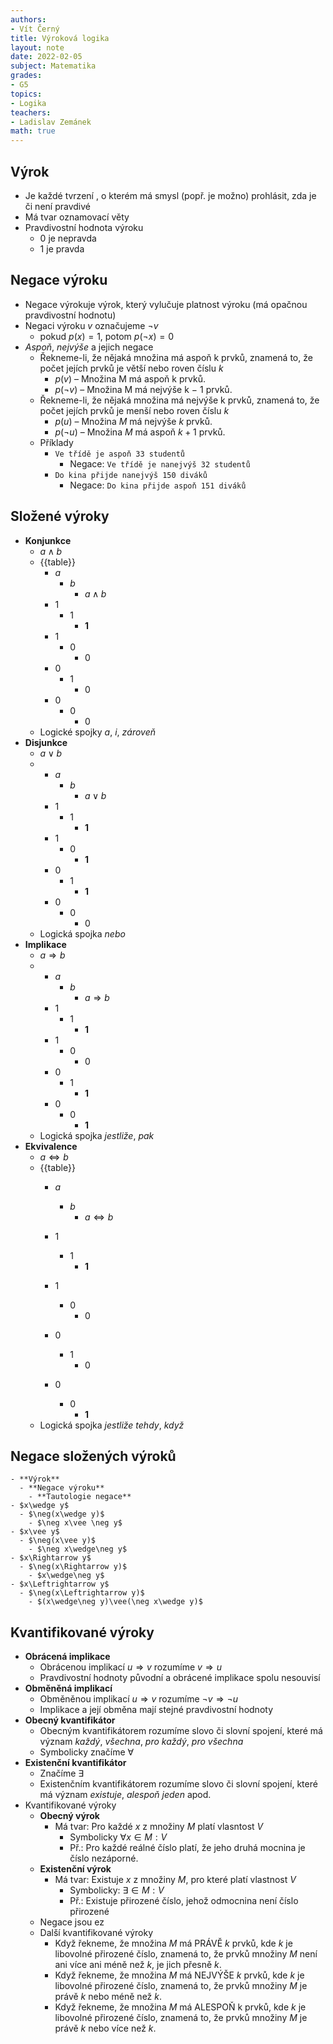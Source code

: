 ```yaml
---
authors:
- Vít Černý
title: Výroková logika
layout: note
date: 2022-02-05
subject: Matematika
grades:
- G5
topics:
- Logika
teachers:
- Ladislav Zemánek
math: true
---
```





## Výrok  
  - Je každé tvrzení , o kterém má smysl (popř. je možno) prohlásit, zda je či není pravdivé  
  - Má tvar oznamovací věty  
  - Pravdivostní hodnota výroku  
    - $0$ je nepravda  
    - $1$ je pravda  

## Negace výroku  
  - Negace výrokuje výrok, který vylučuje platnost výroku (má opačnou pravdivostní hodnotu)  
  - Negaci výroku $v$ označujeme $\neg v$  
    - pokud $p(x) = 1$, potom $p(\neg x) = 0$  
  - _Aspoň_, _nejvýše_ a jejich negace  
    - Řekneme-li, že nějaká množina má aspoň k prvků, znamená to, že počet jejích prvků je větší nebo roven číslu $k$  
      - $p(v)$ – Množina M má aspoň k prvků.  
      - $p(\neg v)$ – Množina M má nejvýše k − 1 prvků.  
    - Řekneme-li, že nějaká množina má nejvýše k prvků, znamená to, že počet jejích prvků je menší nebo roven číslu $k$  
      - $p(u)$ – Množina $M$ má nejvýše $k$ prvků.  
      - $p(\neg u)$ – Množina $M$ má aspoň $k + 1$ prvků.  
    - Příklady  
      - `Ve třídě je aspoň 33 studentů`  
        - Negace: `Ve třídě je nanejvýš 32 studentů`  
      - `Do kina přijde nanejvýš 150 diváků`  
        - Negace: `Do kina přijde aspoň 151 diváků`  

## Složené výroky  
  - **Konjunkce**  
    - $a \wedge b$  
    - {{table}}  
      - $a$  
        - $b$  
          - $a \wedge b$  
      - 1  
        - 1  
          - **1**  
      - 1  
        - 0  
          - 0  
      - 0  
        - 1  
          - 0  
      - 0  
        - 0  
          - 0  
    - Logické spojky _a_, _i_, _zároveň_  
  - **Disjunkce**  
    - $a \vee b$  
    -   
      - $a$  
        - $b$  
          - $a \vee b$  
      - 1  
        - 1  
          - **1**  
      - 1  
        - 0  
          - **1**  
      - 0  
        - 1  
          - **1**  
      - 0  
        - 0  
          - 0  
    - Logická spojka _nebo_  
  - **Implikace**  
    - $a \Rightarrow b$  
    -   
      - $a$  
        - $b$  
          - $a \Rightarrow b$  
      - 1  
        - 1  
          - **1**  
      - 1  
        - 0  
          - 0  
      - 0  
        - 1  
          - **1**  
      - 0  
        - 0  
          - **1**  
    - Logická spojka _jestliže_, _pak_  
  - **Ekvivalence**  
    - $a \Leftrightarrow b$  
    - {{table}}  
      - $a$  
        - $b$  
          - $a \Leftrightarrow b$  
      - 1  
        - 1  
          - **1**  
      - 1  
        - 0  
          - 0  
      - 0  

        - 1  
          - 0  
      - 0  
        - 0  
          - **1**  
    - Logická spojka _jestliže tehdy_, _když_  

## Negace složených výroků
    - **Výrok**  
      - **Negace výroku**  
        - **Tautologie negace**  
    - $x\wedge y$  
      - $\neg(x\wedge y)$  
        - $\neg x\vee \neg y$  
    - $x\vee y$  
      - $\neg(x\vee y)$  
        - $\neg x\wedge\neg y$  
    - $x\Rightarrow y$  
      - $\neg(x\Rightarrow y)$  
        - $x\wedge\neg y$  
    - $x\Leftrightarrow y$  
      - $\neg(x\Leftrightarrow y)$  
        - $(x\wedge\neg y)\vee(\neg x\wedge y)$  

## Kvantifikované výroky  
  - **Obrácená implikace**  
    - Obrácenou implikací $u \Rightarrow v$ rozumíme $v \Rightarrow u$  
    - Pravdivostní hodnoty původní a obrácené implikace spolu nesouvisí  
  - **Obměněná implikací**  
    - Obměněnou implikací $u \Rightarrow v$ rozumíme $\neg v \Rightarrow \neg u$  
    - Implikace a její obměna mají stejné pravdivostní hodnoty  
  - **Obecný kvantifikátor**  
    - Obecným kvantifikátorem rozumíme slovo či slovní spojení, které má význam _každý_, _všechna_, _pro každý_, _pro všechna_  
    - Symbolicky značíme $\forall$  
  - **Existenční kvantifikátor**  
    - Značíme $\exists$  
    - Existenčním kvantifikátorem rozumíme slovo či slovní spojení, které má význam _existuje_, _alespoň jeden_ apod.  
  - Kvantifikované výroky  
    - **Obecný výrok**  
      - Má tvar: Pro každé _x_ z množiny _M_ platí vlasntost _V_  
        - Symbolicky $\forall x \in M:V$  
        - Př.: Pro každé reálné číslo platí, že jeho druhá mocnina je číslo nezáporné.  
    - **Existenční výrok**  
      - Má tvar: Existuje _x_ z množiny _M_, pro které platí vlastnost _V_  
        - Symbolicky: $\exists \in M:V$  
        - Př.: Existuje přirozené číslo, jehož odmocnina není číslo přirozené  
    - Negace jsou ez  
    - Další kvantifikované výroky  
      - Když řekneme, že množina _M_ má PRÁVĚ _k_ prvků, kde _k_ je libovolné přirozené číslo, znamená to, že prvků množiny _M_ není ani více ani méně než _k_, je jich přesně _k_.  
      - Když řekneme, že množina _M_ má NEJVÝŠE _k_ prvků, kde _k_ je libovolné přirozené číslo, znamená to, že prvků množiny _M_ je právě _k_ nebo méně než _k_.  
      - Když řekneme, že množina _M_ má ALESPOŇ k prvků, kde _k_ je libovolné přirozené číslo, znamená to, že prvků množiny _M_ je právě _k_ nebo více než _k_.  
